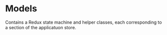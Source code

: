 # Models

Contains a Redux state machine and helper classes, each corresponding to a section of the
applicatuon store.